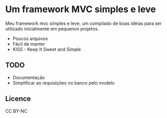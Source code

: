 # Um framework MVC simples e leve

Meu framework mvc simples e leve, um compilado de boas idéias para ser utilizado inicialmente em pequenos projetos.

- Poucos arquivos
- Fácil de manter
- KISS - Keep It Sweet and Simple

## TODO

- Documentação
- Simplificar as requisições no banco pelo modelo

## Licence

CC BY-NC